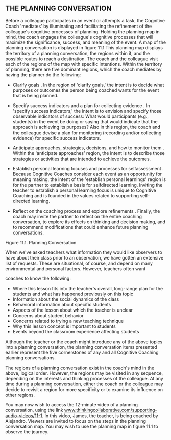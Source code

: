 ## THE PLANNING CONVERSATION

Before a colleague participates in an event or attempts a task, the Cognitive Coach 'mediates' by illuminating and facilitating the refinement of the colleague's cognitive processes of planning. Holding the planning map in mind, the coach engages the colleague's cognitive processes that will maximize the significance, success, and meaning of the event. A map of the planning conversation is displayed in figure 11.1 This planning map displays the territory of a planning conversation, the regions within it, and the possible routes to reach a destination. The coach and the colleague visit each of the regions of the map with specific intentions. Within the territory of planning, there are five dominant regions, which the coach mediates by having the planner do the following:

- Clarify goals . In the region of 'clarify goals,' the intent is to decide what purposes or outcomes the person being coached wants for the event that is being planned.
- Specify success indicators and a plan for collecting evidence . In 'specify success indicators,' the intent is to envision and specify those observable indicators of success: What would participants (e.g., students) in the event be doing or saying that would indicate that the approach is achieving its purposes? Also in this region, the coach and the colleague devise a plan for monitoring (recording and/or collecting evidence) for specific success indicators.

- Anticipate approaches, strategies, decisions, and how to monitor them . Within the 'anticipate approaches' region, the intent is to describe those strategies or activities that are intended to achieve the outcomes.
- Establish personal learning focuses and processes for selfassessment . Because Cognitive Coaches consider each event as an opportunity for meaning making, the intent of the 'establish personal learnings' region is for the partner to establish a basis for selfdirected learning. Inviting the teacher to establish a personal learning focus is unique to Cognitive Coaching and is founded in the values related to supporting self-directed learning.
- Reflect on the coaching process and explore refinements . Finally, the coach may invite the partner to reflect on the entire coaching conversation, to explore its effects on thinking and decision making, and to recommend modifications that could enhance future planning conversations.

Figure 11.1. Planning Conversation

<!-- image -->

When we've asked teachers what information they would like observers to have about their class prior to an observation, we have gotten an extensive list of requests. These are situational, of course, and depend on many environmental and personal factors. However, teachers often want

coaches to know the following:

- Where this lesson fits into the teacher's overall, long-range plan for the students and what has happened previously on this topic
- Information about the social dynamics of the class
- Behavioral information about specific students
- Aspects of the lesson about which the teacher is unclear
- Concerns about student behavior
- Concerns related to trying a new teaching technique
- Why this lesson concept is important to students
- Events beyond the classroom experience affecting students

Although the teacher or the coach might introduce any of the above topics into a planning conversation, the planning conversation items presented earlier represent the five cornerstones of any and all Cognitive Coaching planning conversations.

The regions of a planning conversation exist in the coach's mind in the above, logical order. However, the regions may be visited in any sequence, depending on the interests and thinking processes of the colleague. At any time during a planning conversation, either the coach or the colleague may decide to revisit a region for more specificity or to examine its influence on other regions.

You may now wish to access the 12-minute video of a planning conversation, using the link www.thinkingcollaborative.com/supporting-audio-videos/11-1. In this video, James, the teacher, is being coached by Alejandro. Viewers are invited to focus on the steps in the planning conversation map. You may wish to use the planning map in figure 11.1 to observe the journey.